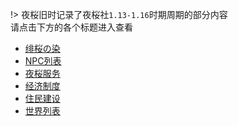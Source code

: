 !> 夜桜旧时记录了夜桜社`1.13-1.16`时期周期的部分内容  
请点击下方的各个标题进入查看

- [绯桜の染](NS_Server_History/story/Bloodsakura.md)
- [NPC列表](NS_Server_History/npc.md)
- [夜桜服务](NS_Server_History/service.md)
- [经济制度](NS_Server_History/eco.md)
- [住民建设](NS_Server_History/constructions.md)
- [世界列表](NS_Server_History/worlds.md)